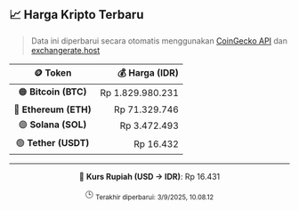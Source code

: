 

<!-- HARGA_KRIPTO -->
## 📈 Harga Kripto Terbaru

> Data ini diperbarui secara otomatis menggunakan [CoinGecko API](https://www.coingecko.com/) dan [exchangerate.host](https://exchangerate.host/)

<div align="center">

| 🪙 Token | 💰 Harga (IDR) |
|:------:|---------------:|
| 🟠 **Bitcoin (BTC)**   | Rp 1.829.980.231 |
| 🔵 **Ethereum (ETH)**  | Rp 71.329.746 |
| 🟣 **Solana (SOL)**    | Rp 3.472.493 |
| 🟢 **Tether (USDT)**   | Rp 16.432 |

---

💱 **Kurs Rupiah (USD → IDR)**: Rp 16.431

🕒 <sub>Terakhir diperbarui: 3/9/2025, 10.08.12</sub>

</div>
<!-- /HARGA_KRIPTO -->